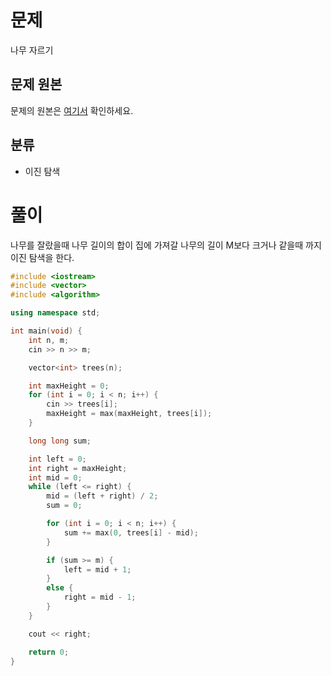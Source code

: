 # 문제
나무 자르기
## 문제 원본
문제의 원본은 [여기서](https://www.acmicpc.net/problem/2805) 확인하세요.

## 분류
* 이진 탐색

# 풀이

나무를 잘랐을때 나무 길이의 합이 집에 가져갈 나무의 길이 M보다 크거나 같을때 까지 이진 탐색을 한다.

``` c++
#include <iostream>
#include <vector>
#include <algorithm>

using namespace std;

int main(void) {
    int n, m;
    cin >> n >> m;

    vector<int> trees(n);

    int maxHeight = 0;
    for (int i = 0; i < n; i++) {
        cin >> trees[i];
        maxHeight = max(maxHeight, trees[i]);
    }

    long long sum;

    int left = 0;
    int right = maxHeight;
    int mid = 0;
    while (left <= right) {
        mid = (left + right) / 2;
        sum = 0;

        for (int i = 0; i < n; i++) {
            sum += max(0, trees[i] - mid);
        }

        if (sum >= m) {
            left = mid + 1;
        }
        else {
            right = mid - 1;
        }
    }

    cout << right;

    return 0;
}
```
